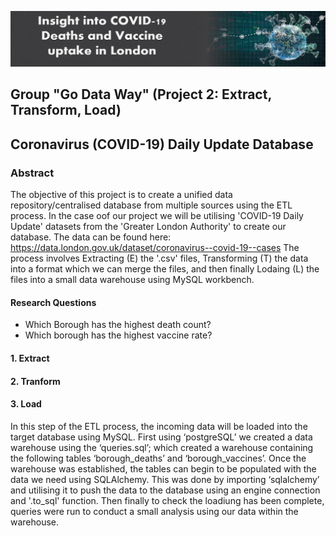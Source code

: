![](header%20image.PNG)
## Group "Go Data Way" (Project 2: Extract, Transform, Load)
## Coronavirus (COVID-19) Daily Update Database

### Abstract
The objective of this project is to create a unified data repository/centralised database from multiple sources using the ETL process. In the case oof our project we will be utilising 'COVID-19 Daily Update' datasets from the 'Greater London Authority' to create our database. 
The data can be found here: https://data.london.gov.uk/dataset/coronavirus--covid-19--cases
The process involves Extracting (E) the '.csv' files, Transforming (T) the data into a format which we can merge the files, and then finally Lodaing (L) the files into a small data warehouse using MySQL workbench.

#### Research Questions
* Which Borough has the highest death count?
* Which borough has the highest vaccine rate?

#### **1. Extract**







#### **2. Tranform**






#### **3. Load**
In this step of the ETL process, the incoming data will be loaded into the target database using MySQL. 
First using ‘postgreSQL’ we created a data warehouse using the ‘queries.sql’; which created a warehouse containing the following tables ‘borough_deaths’ and ‘borough_vaccines’. Once the warehouse was established, the tables can begin to be populated with the data we need using SQLAlchemy. This was done by importing ‘sqlalchemy’ and utilising it to push the data to the database using an engine connection and '.to_sql' function. Then finally to check the loadiung has been complete, queries were run to conduct a small analysis using our data within the warehouse.

